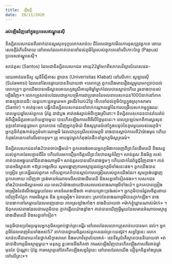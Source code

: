 ```yaml
---
title:  រឿងខ្លី
date:  20/11/2020
---
```


#### រស់ឡើងវិញនៅក្នុងប្រទេសឥណ្ឌូនេស៊ី

និស្សិតបេសកជនពីរនាក់បានសួរសុខទុក្ខលោកសាន់បេ ជីដែលជាអ្នកមើលការខុសត្រូវពួកគេ ដោយសេចក្តីរំភើបរីករាយ នៅពេលដែលគាត់បានទៅដល់ភូមិព្រៃរបស់ពួកគេនៅលើកោះប៉ាពួ (Papua) ប្រទេសឥណ្ឌូនេស៊ី។

សាន់តូស (Santos) ដែលជានិស្សិតបេសកជន អាយុ22ឆ្នាំមកពីសាកលវិទ្យាល័យសេវេន-

ដេយអាត់វេនទីស្ទ យូនីវឺស៊ីតាស ខ្លាបាត (Univerisitas Klabat) នៅលើកោះ សូឡាវេស៊ី (Sulawesi) ដែលនៅសែនឆ្ងាយបាននិយាយថា «លោកគ្រូ ពួកយើងមានរឿងល្អមួយមកប្រាប់ដល់លោកគ្រូ។ ពួកយើងបានអធិស្ឋានអោយក្មេងស្រីអាយុ8ឆ្នាំម្នាក់ដែលបានស្លាប់ហើយ រួចនាងបានរស់ឡើងវិញ»។ លោកគ្រូសាន់បេដែលជាអ្នកបម្រើការជាប្រធាននៃចលនាបេសកជន1000នាក់នៅភាគខាងត្បូងបានជិះ យន្តហោះតូចមួយមក រួចដើរ1យប់2ថ្ងៃ ទើបទៅដល់ភូមិប៉ាពួក្នុងស្រុកសាមារ (Samir) ។ គាត់ចុះមក បង្វឹកនិស្សិតបេសកជននៅពាក់កណ្តាលឆ្នាំនៃការបម្រើបេសកកម្មក្នុងរយៈពេលមួយឆ្នាំរបស់ពួកគេ ប៉ុន្តែ ជាដំបូង គាត់ចង់ស្តាប់អំពីក្មេងស្រីនោះ។ និស្សិតបេសកជនបានរ៉ាយរ៉ាប់អំពីរឿងដ៏គួរអោយភ័យខ្លាចមួយ បានកើតឡើងកាលពីពីរបីថ្ងៃមុននេះ។ ពេលត្រឡប់មកពីការសួរសុខទុក្ខនៅតាមផ្ទះរួចមក ពួកគេបាន ឃើញអ្នកភូមិយំ និងសូត្រធម៌នៅក្នុងបន្ទប់នៃខ្ទមមួយរបស់មេភូមិ។ អ្នកភូមិកំពុងកាន់ទុក្ខចំពោះណាអូមី ដែលជាកូនស្រីរបស់មេភូមិ នាងបានស្លាប់កាលពី2ម៉ោងមុន ហើយកំពុងតែដេកនៅលើរនាបខ្ទម។ គ្រូ អាបធ្មប់ម្នាក់កំពុងតែដឹកនាំអ្នកភូមិសូត្រធម៌។

និស្សិតបេសកជនទាំង2បានចាប់ផ្តើមយំ។ ពួកគេចង់អោយអ្នកភូមិងាកចេញពីព្រះនៃដើមឈើ និងសត្វរបស់ពួកគេដែលគ្មានជីវិត ហើយបែរមកជឿទុកចិត្តលើព្រះនៃឋានសួគ៌វិញ។ សាន់តូស និងមិត្ត របស់គាត់បានអង្គុយនៅជិតនាងណាអូមី។ សាន់តូសបានលើកនាងថ្នមៗ ហើយដាក់ដៃព័ទ្ធជុំវិញនាង។ គាត់ បានអធិស្ឋានថា «ឱព្រះអង្គអើយ សូមបង្ហាញការអស្ចារ្យដល់អ្នកភូមិទាំងនេះផង។ ពួកយើងបានបង្រៀន ព្រះគម្ពីរដល់ពួកគេ ហើយពួកគេក៏បានស្តាប់ការបង្រៀនរបស់ពួកយើងដែរ។ សូមទ្រង់បង្ហាញពួកគេអោយ ឃើញថា ទ្រង់មានអំណាចលើសជាងដើមឈើ និងសត្វទៅទៀតផង»។ បេសកជនទាំង2បានអធិស្ឋានអស់ រយៈពេល2ម៉ោងដោយឱបសពរបស់នាងណាអូមីទាំងយំ។ ពួកគេបានច្រៀងចម្រៀងនៃដំណឹងល្អមួយដែល មានចំណងជើងថា «ដោយព្រោះទ្រង់រស់»។ អ្នកភូមិបានរំជួលចិត្តដោយឃើញទឹកភ្នែក ការអធិស្ឋាន និង ឮចម្រៀង។ រំពេចនោះ ស្រាប់តែនាងណាអូមីបានភ្ញាក់ឡើង។ នាងបានងាកទៅរកម្ដាយដែលពេញដោយ ភាពស្រឡាំងកាំង។ នាងនិយាយថា «ម៉ាក់ខ្ញុំឃ្លានណាស់ម៉ាក់» ។ ឪពុករបស់នាងដែលជាមេភូមិបាន ភ្ញាក់ផ្អើលយ៉ាងខ្លាំង។ គាត់បានឃើញអ្វីមួយដែលមានអំណាចអស្ចារ្យជាងដើមឈើ និងសត្វទៅទៀត។

មេភូមិបានប្រមែប្រមូលអ្នកភូមិសម្រាប់ថ្នាក់ព្រះគម្ពីរ នៅពេលដែលលោកគ្រូសាន់បេបានមក ដល់។ អ្នកភូមិដែលពេញវ័យទាំងអស់57 នាក់បានថ្វាយចិត្តរបស់ពួកគេដល់ព្រះយេស៊ូវ។ សព្វថ្ងៃនេះ លោកសាន់បេគឺជានាយកនៃថ្នាក់សិក្ខាសាលា និងមហាវិទ្យាល័យអាត់- វេនទីស្ទប៉ាគីស្ថានបាននិយាយថា «វាជាបាដិហារ្យដ៏អស្ចារ្យមួយ។ មនុស្ស ខ្លះអាចនឹងគិតថា ការរស់ឡើងវិញបានកើតឡើងកាលពីរពាន់ឆ្នាំមុនតែ ប៉ុណ្ណោះ ប៉ុន្តែ ការអស្ចារ្យនៅតែកើតឡើងសព្វថ្ងៃនេះ នៅពេលដែលយើង ជឿទុកចិត្តទាំងស្រុងទៅលើព្រះ»។